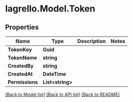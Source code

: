 
# lagrello.Model.Token

## Properties

Name | Type | Description | Notes
------------ | ------------- | ------------- | -------------
**TokenKey** | **Guid** |  | 
**TokenName** | **string** |  | 
**CreatedBy** | **string** |  | 
**CreatedAt** | **DateTime** |  | 
**Permissions** | **List&lt;string&gt;** |  | 

[[Back to Model list]](../README.md#documentation-for-models)
[[Back to API list]](../README.md#documentation-for-api-endpoints)
[[Back to README]](../README.md)

